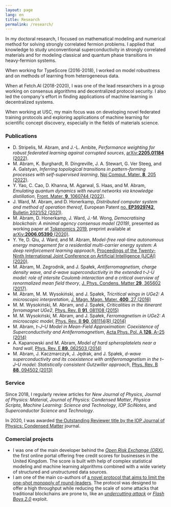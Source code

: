 ```yaml
---
layout: page
lang: en
title: Research
permalink: /research/
---
```


In my doctoral research, I focused on mathematical modeling and numerical method for solving strongly correlated fermion problems. I applied that knowledge to study unconventional superconductivity in strongly correlated materials and for modeling classical and quantum phase transitions in heavy-fermion systems.

When working for TypeScore (2016-2018), I worked on model robustness and on methods of learning from heterogeneous data.

When at Fetch.AI (2018-2020), I was one of the lead researchers in a group working on consensus algorithms and decentralized protocol security. I also led the company's effort in finding applications of machine learning in decentralized systems. 

When working at USC, my main focus was on developing novel federated training protocols and exploring applications of machine learning for scientific concept discovery, especially in the fields of materials science.

### Publications

<ul>

<li>
D. Stripelis, M. Abram, and J.-L. Ambite,
<i>Performance weighting for robust federated learning against corrupted sources</i>,
<a href="https://arxiv.org/abs/2205.01184">arXiv:<b>2205.01184</b> (2022)</a>.

</li>

<li>
M. Abram, K. Burghardt, R. Dingreville, J. A. Stewart, G. Ver Steeg, and A. Galstyan,
<i>Inferring topological transitions in pattern-forming processes with self-supervised learning</i>,
<a href="https://www.nature.com/articles/s41524-022-00889-2">Npj Comput. Mater. <b>8</b>, 205 (2022)</a>.

</li>

<li>
Y. Yao, C. Cao, D. Khanna, M. Agarwal, S. Haas, and M. Abram,
<i>Emulating quantum dynamics with neural networks via knowledge distillation</i>,
<a href="https://www.frontiersin.org/articles/10.3389/fmats.2022.1060744/full">Front. Mater. <b>9</b>, 1060744 (2022)</a>.
</li>

<li>
J. Ward, M. Abram, and D. Honerkamp,
<i>Distributed computer system and method of operation thereof</i>,
European Patent <a href="https://data.epo.org/publication-server/document?iDocId=6717429&iFormat=0">no. <b>EP3929742</b>, Bulletin 2021/52 (2021)</a>.
</li>


<li>
M. Abram, D. Honerkamp, J. Ward, J.-M. Wong,
<i>Democratising blockchain: A minimal agency consensus model (2019)</i>, presented as working paper at <a href="http://tokenomics2019.org">Tokenomics 2019</a>,
preprint available at <a href="https://arxiv.org/abs/2006.05390">arXiv:<b>2006.05390</b> (2020)</a>.
</li>

<li>
Y. Ye, D. Qiu, J. Ward, and M. Abram,
<i>Model-free real-time autonomous energy management for a residential multi-carrier energy system: A deep reinforcement learning approach</i>,
<a href="https://doi.org/10.24963/ijcai.2020/48">Proceedings of the Twenty-Ninth International Joint Conference on Artificial Intelligence (IJCAI) (2020)</a>.
</li>

<li>
M. Abram, M. Zegrodnik, and J. Spałek,
<i>Antiferromagnetism, charge density wave, and d-wave superconductivity in the extended t-J-U model:
role of intersite Coulomb interaction and a critical overview of renormalized mean field theory</i>,
<a href="http://iopscience.iop.org/article/10.1088/1361-648X/aa7a21/meta">
J. Phys. Condens. Matter <b>29</b>, 365602 (2017)</a>.
</li>

<li>
M. Abram, M. M. Wysokiński, and J. Spałek,
<i>Tricritical wings in UGe2: A microscopic interpretation</i>,
<a href="https://www.sciencedirect.com/science/article/abs/pii/S0304885315303231">
J. Magn. Magn. Mater. <b>400</b>, 27 (2016)</a>
</li>

<li>
M. M. Wysokiński, M. Abram, and J. Spałek,
<i>Criticalities in the itinerant ferromagnet UGe2</i>,
<a href="https://journals.aps.org/prb/abstract/10.1103/PhysRevB.91.081108">
Phys. Rev. B <b>91</b>, 081108 (2015)</a>
</li>

<li>
M. M. Wysokiński, M. Abram, and J. Spałek,
<i>Ferromagnetism in UGe2: A microscopic model</i>,
<a href="https://journals.aps.org/prb/abstract/10.1103/PhysRevB.90.081114">
Phys. Rev. B <b>90</b>, 081114(R) (2014)</a>
</li>

<li>
M. Abram,
<i>t–J–U Model in Mean-Field Approximation: Coexistence of Superconductivity and Antiferromagnetism</i>,
<a href="http://przyrbwn.icm.edu.pl/APP/ABSTR/126/a126-4a-5.html">
Acta Phys. Pol. A <b>126</b>, A–25 (2014)</a>
</li>

<li>
A. Kapanowski and M. Abram,
<i>Model of hard spheroplatelets near a hard wall</i>,
<a href="https://journals.aps.org/pre/abstract/10.1103/PhysRevE.89.062503">
Phys. Rev. E <b>89</b>, 062503 (2014)</a>
</li>

<li>
M. Abram, J. Kaczmarczyk, J. Jędrak, and J. Spałek,
<i>d-wave superconductivity and its coexistence with antiferromagnetism in the t–J–U model:
Statistically consistent Gutzwiller approach</i>,
<a href="https://journals.aps.org/prb/abstract/10.1103/PhysRevB.88.094502">
Phys. Rev. B <b>88</b>, 094502 (2013)</a>
</li>

</ul>

### Service

Since 2018, I regularly review articles for
 <i>New Journal of Physics</i>,
 <i>Journal of Physics: Material</i>,
 <i>Journal of Physics: Condensed Matter</i>,
 <i>Physica Scripta</i>,
 <i>Machine Learning: Science and Technology</i>,
 <i>IOP SciNotes</i>,
 and <i>Superconductor Science and Technology</i>.

In 2020, I was awarded <a href="https://publishingsupport.iopscience.iop.org/questions/journal-of-physics-condensed-matter-2020-reviewer-awards/">the Outstanding Reviewer title by the IOP Journal of Physics: Condensed Matter</a> journal.

### Comercial projects

<ul>

<li>
I was one of the main developer behind the <i><a href="https://twitter.com/ORX_UK">Open Risk Exchange (ORX)</a></i>, the first online portal offering free credit scores for businesses in the United Kingdom. The score is built with help of complex statistical modeling and machine learning algorithms combined with a wide variety of structured and unstructured data sources.
</li>
<li>
I am one of the main co-authors of <a href="https://data.epo.org/publication-server/document?iDocId=6717429&iFormat=0">a novel protocol that aims to limit the one-shot monopoly of round-leaders</a>. The protocol was designed to offer a high throughput while reducing the scale of some attacks that traditional blockchains are prone to, like an <i><a href="https://dl.acm.org/doi/10.1145/2976749.2978408">undercutting attack</a></i> or <i><a href="https://arxiv.org/abs/1904.05234">Flash Boys 2.0</a></i> exploit.
</li>

</ul>
